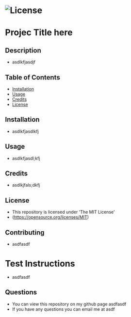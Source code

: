 # ![License](https://img.shields.io/badge/License-Apache_2.0-blue.svg)
  
  # Projec Title here

  ## Description
  - asdlkfjasdjf

  ## Table of Contents
  - [Installation](#installation)
  - [Usage](#usage)
  - [Credits](#credits)
  - [License](#License)

  ## Installation
  - asdlkfjasdlkfj

  ## Usage 
  - asdlkfjasdl;kfj

  ## Credits
  - asdlkjfals;dkfj

  ## License
  - This repository is licensed under 'The MIT License' 
  - (https://opensource.org/licenses/MIT)

  ## Contributing
  - asdfasdf

  # Test Instructions
  - asdfasdf

  ## Questions
  - You can view this repository on my github page asdfasdf
  - If you have any questions you can email me at asdf
